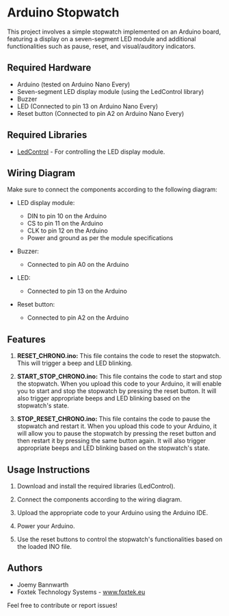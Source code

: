 # Arduino Stopwatch

This project involves a simple stopwatch implemented on an Arduino board, featuring a display on a seven-segment LED module and additional functionalities such as pause, reset, and visual/auditory indicators.

## Required Hardware

- Arduino (tested on Arduino Nano Every)
- Seven-segment LED display module (using the LedControl library)
- Buzzer
- LED (Connected to pin 13 on Arduino Nano Every)
- Reset button (Connected to pin A2 on Arduino Nano Every)

## Required Libraries

- [LedControl](https://github.com/wayoda/LedControl) - For controlling the LED display module.

## Wiring Diagram

Make sure to connect the components according to the following diagram:

- LED display module:
  - DIN to pin 10 on the Arduino
  - CS to pin 11 on the Arduino
  - CLK to pin 12 on the Arduino
  - Power and ground as per the module specifications

- Buzzer:
  - Connected to pin A0 on the Arduino

- LED:
  - Connected to pin 13 on the Arduino

- Reset button:
  - Connected to pin A2 on the Arduino

## Features

1. **RESET_CHRONO.ino:** This file contains the code to reset the stopwatch. This will trigger a beep and LED blinking.

2. **START_STOP_CHRONO.ino:** This file contains the code to start and stop the stopwatch. When you upload this code to your Arduino, it will enable you to start and stop the stopwatch by pressing the reset button. It will also trigger appropriate beeps and LED blinking based on the stopwatch's state.

3. **STOP_RESET_CHRONO.ino:** This file contains the code to pause the stopwatch and restart it. When you upload this code to your Arduino, it will allow you to pause the stopwatch by pressing the reset button and then restart it by pressing the same button again. It will also trigger appropriate beeps and LED blinking based on the stopwatch's state.

## Usage Instructions

1. Download and install the required libraries (LedControl).

2. Connect the components according to the wiring diagram.

3. Upload the appropriate code to your Arduino using the Arduino IDE.

4. Power your Arduino.

5. Use the reset buttons to control the stopwatch's functionalities based on the loaded INO file.

## Authors

- Joemy Bannwarth
- Foxtek Technology Systems - www.foxtek.eu

Feel free to contribute or report issues!

